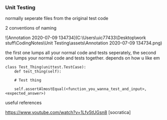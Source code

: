 ### Unit Testing



normally seperate files from the original test code



2 conventions of naming 

![Annotation 2020-07-09 134734](C:\Users\uic77433\Desktop\work stuff\CodingNotes\Unit Testing\assets\Annotation 2020-07-09 134734.png)



the first one lumps all your normal code and tests seperately, the second one lumps your normal code and tests together. depends on how u like em



```
class Test_Thing(unittest.TestCase):
	def test_thing(self):
	
	# Test thing
	
	self.assertAlmostEqual(<function_you_wanna_test_and_input>, <expected_answer>)
```

















useful references 

https://www.youtube.com/watch?v=1Lfv5tUGsn8 [socratica]